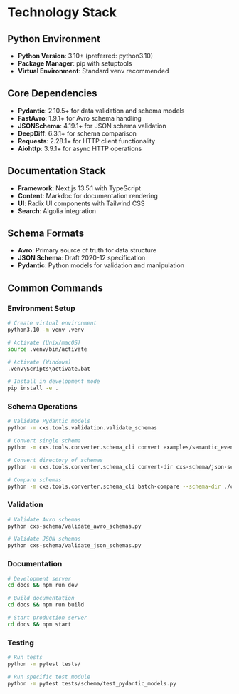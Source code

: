 # Technology Stack

## Python Environment
- **Python Version**: 3.10+ (preferred: python3.10)
- **Package Manager**: pip with setuptools
- **Virtual Environment**: Standard venv recommended

## Core Dependencies
- **Pydantic**: 2.10.5+ for data validation and schema models
- **FastAvro**: 1.9.1+ for Avro schema handling
- **JSONSchema**: 4.19.1+ for JSON schema validation
- **DeepDiff**: 6.3.1+ for schema comparison
- **Requests**: 2.28.1+ for HTTP client functionality
- **Aiohttp**: 3.9.1+ for async HTTP operations

## Documentation Stack
- **Framework**: Next.js 13.5.1 with TypeScript
- **Content**: Markdoc for documentation rendering
- **UI**: Radix UI components with Tailwind CSS
- **Search**: Algolia integration

## Schema Formats
- **Avro**: Primary source of truth for data structure
- **JSON Schema**: Draft 2020-12 specification
- **Pydantic**: Python models for validation and manipulation

## Common Commands

### Environment Setup
```bash
# Create virtual environment
python3.10 -m venv .venv

# Activate (Unix/macOS)
source .venv/bin/activate

# Activate (Windows)
.venv\Scripts\activate.bat

# Install in development mode
pip install -e .
```

### Schema Operations
```bash
# Validate Pydantic models
python -m cxs.tools.validation.validate_schemas

# Convert single schema
python -m cxs.tools.converter.schema_cli convert examples/semantic_event.json

# Convert directory of schemas
python -m cxs.tools.converter.schema_cli convert-dir cxs-schema/json-schema --pattern "*.json"

# Compare schemas
python -m cxs.tools.converter.schema_cli batch-compare --schema-dir ./cxs-schema
```

### Validation
```bash
# Validate Avro schemas
python cxs-schema/validate_avro_schemas.py

# Validate JSON schemas
python cxs-schema/validate_json_schemas.py
```

### Documentation
```bash
# Development server
cd docs && npm run dev

# Build documentation
cd docs && npm run build

# Start production server
cd docs && npm start
```

### Testing
```bash
# Run tests
python -m pytest tests/

# Run specific test module
python -m pytest tests/schema/test_pydantic_models.py
```